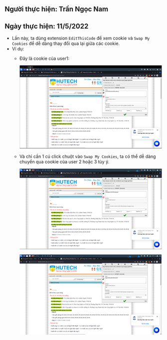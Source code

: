 ## Người thực hiện: Trần Ngọc Nam
## Ngày thực hiện: 11/5/2022

- Lần này, ta dùng extension <code>EditThisCode</code> để xem cookie và <code>Swap My Cookies</code> để dễ dàng thay đổi qua lại giữa các cookie.
- Ví dụ:
  - Đây là cookie của user1:
    
    ![CHESSE](img/27.png)

  - Và chỉ cần 1 cú click chuột vào <code>Swap My Cookies</code>, ta có thể dễ dàng chuyển qua cookie của user 2 hoặc 3 tùy ý.

    ![CHESSE](img/29.png)

    ![CHESSE](img/28.png)